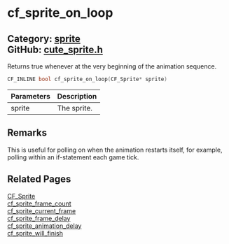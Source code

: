[](../header.md ':include')

# cf_sprite_on_loop

Category: [sprite](/api_reference?id=sprite)  
GitHub: [cute_sprite.h](https://github.com/RandyGaul/cute_framework/blob/master/include/cute_sprite.h)  
---

Returns true whenever at the very beginning of the animation sequence.

```cpp
CF_INLINE bool cf_sprite_on_loop(CF_Sprite* sprite)
```

Parameters | Description
--- | ---
sprite | The sprite.

## Remarks

This is useful for polling on when the animation restarts itself, for example, polling within an if-statement each game tick.

## Related Pages

[CF_Sprite](/sprite/cf_sprite.md)  
[cf_sprite_frame_count](/sprite/cf_sprite_frame_count.md)  
[cf_sprite_current_frame](/sprite/cf_sprite_current_frame.md)  
[cf_sprite_frame_delay](/sprite/cf_sprite_frame_delay.md)  
[cf_sprite_animation_delay](/sprite/cf_sprite_animation_delay.md)  
[cf_sprite_will_finish](/sprite/cf_sprite_will_finish.md)  

